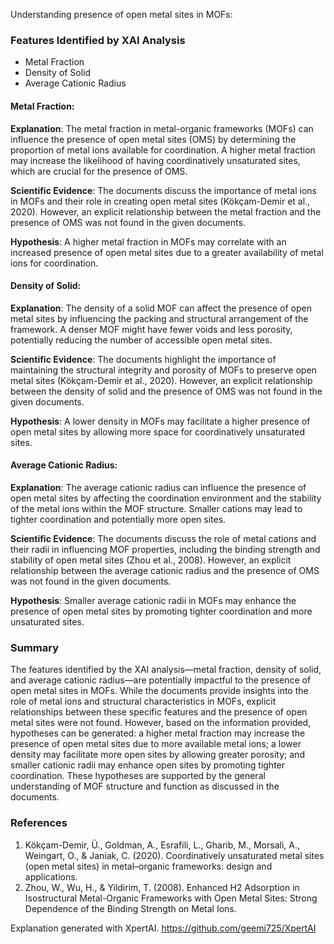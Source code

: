 Understanding presence of open metal sites in MOFs:
### Features Identified by XAI Analysis
- Metal Fraction
- Density of Solid
- Average Cationic Radius

#### Metal Fraction:
**Explanation**: The metal fraction in metal-organic frameworks (MOFs) can influence the presence of open metal sites (OMS) by determining the proportion of metal ions available for coordination. A higher metal fraction may increase the likelihood of having coordinatively unsaturated sites, which are crucial for the presence of OMS.

**Scientific Evidence**: The documents discuss the importance of metal ions in MOFs and their role in creating open metal sites (Kökçam-Demir et al., 2020). However, an explicit relationship between the metal fraction and the presence of OMS was not found in the given documents.

**Hypothesis**: A higher metal fraction in MOFs may correlate with an increased presence of open metal sites due to a greater availability of metal ions for coordination.

#### Density of Solid:
**Explanation**: The density of a solid MOF can affect the presence of open metal sites by influencing the packing and structural arrangement of the framework. A denser MOF might have fewer voids and less porosity, potentially reducing the number of accessible open metal sites.

**Scientific Evidence**: The documents highlight the importance of maintaining the structural integrity and porosity of MOFs to preserve open metal sites (Kökçam-Demir et al., 2020). However, an explicit relationship between the density of solid and the presence of OMS was not found in the given documents.

**Hypothesis**: A lower density in MOFs may facilitate a higher presence of open metal sites by allowing more space for coordinatively unsaturated sites.

#### Average Cationic Radius:
**Explanation**: The average cationic radius can influence the presence of open metal sites by affecting the coordination environment and the stability of the metal ions within the MOF structure. Smaller cations may lead to tighter coordination and potentially more open sites.

**Scientific Evidence**: The documents discuss the role of metal cations and their radii in influencing MOF properties, including the binding strength and stability of open metal sites (Zhou et al., 2008). However, an explicit relationship between the average cationic radius and the presence of OMS was not found in the given documents.

**Hypothesis**: Smaller average cationic radii in MOFs may enhance the presence of open metal sites by promoting tighter coordination and more unsaturated sites.

### Summary
The features identified by the XAI analysis—metal fraction, density of solid, and average cationic radius—are potentially impactful to the presence of open metal sites in MOFs. While the documents provide insights into the role of metal ions and structural characteristics in MOFs, explicit relationships between these specific features and the presence of open metal sites were not found. However, based on the information provided, hypotheses can be generated: a higher metal fraction may increase the presence of open metal sites due to more available metal ions; a lower density may facilitate more open sites by allowing greater porosity; and smaller cationic radii may enhance open sites by promoting tighter coordination. These hypotheses are supported by the general understanding of MOF structure and function as discussed in the documents.

### References
1. Kökçam-Demir, Ü., Goldman, A., Esrafili, L., Gharib, M., Morsali, A., Weingart, O., & Janiak, C. (2020). Coordinatively unsaturated metal sites (open metal sites) in metal–organic frameworks: design and applications.
2. Zhou, W., Wu, H., & Yildirim, T. (2008). Enhanced H2 Adsorption in Isostructural Metal-Organic Frameworks with Open Metal Sites: Strong Dependence of the Binding Strength on Metal Ions.

Explanation generated with XpertAI. https://github.com/geemi725/XpertAI